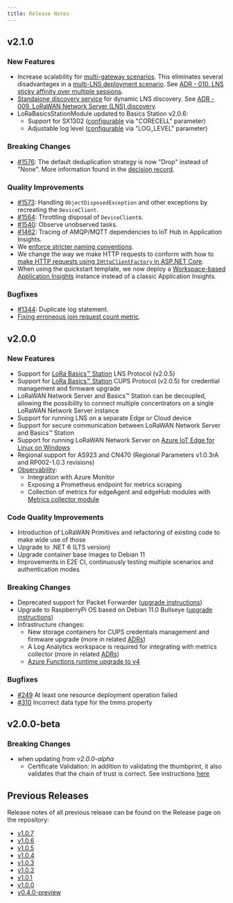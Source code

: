 ```yaml
---
title: Release Notes
---
```


## v2.1.0

### New Features

- Increase scalability for [multi-gateway scenarios](./user-guide/scalability.md).
  This eliminates several disadvantages in a [multi-LNS deployment scenario](./user-guide/deployment-scenarios.md).
  See [ADR - 010. LNS sticky affinity over multiple sessions](./adr/010_lns_affinity.md).
- [Standalone discovery service](./user-guide/lns-discovery.md) for dynamic LNS discovery.
  See [ADR - 009. LoRaWAN Network Server (LNS) discovery](./adr/009_discovery.md).
- LoRaBasicsStationModule updated to Basics Station v2.0.6:
  - Support for SX1302 ([configurable](./user-guide/station-module-configuration.md) via "CORECELL" parameter)
  - Adjustable log level ([configurable](./user-guide/station-module-configuration.md) via "LOG_LEVEL" parameter)

### Breaking Changes

- [#1576](https://github.com/Azure/iotedge-lorawan-starterkit/issues/1576): The default deduplication strategy is now "Drop" instead of "None". More information found in the [decision record](./adr/007_message_deduplication.md).

### Quality Improvements

- [#1573](https://github.com/Azure/iotedge-lorawan-starterkit/issues/1573): Handling `ObjectDisposedException` and other exceptions by recreating the `DeviceClient`.
- [#1564](https://github.com/Azure/iotedge-lorawan-starterkit/issues/1564): Throttling disposal of `DeviceClient`s.
- [#1540](https://github.com/Azure/iotedge-lorawan-starterkit/issues/1540): Observe unobserved tasks.
- [#1462](https://github.com/Azure/iotedge-lorawan-starterkit/issues/1462): Tracing of AMQP/MQTT dependencies to IoT Hub in Application Insights.
- We [enforce stricter naming conventions](https://github.com/Azure/iotedge-lorawan-starterkit/pull/1485).
- We change the way we make HTTP requests to conform with how to [make HTTP requests using `IHttpClientFactory` in ASP.NET Core](https://docs.microsoft.com/en-us/aspnet/core/fundamentals/http-requests?view=aspnetcore-6.0).
- When using the quickstart template, we now deploy a [Workspace-based Application Insights](https://docs.microsoft.com/en-us/azure/azure-monitor/app/create-workspace-resource) instance instead of a classic Application Insights.

### Bugfixes

- [#1344](https://github.com/Azure/iotedge-lorawan-starterkit/issues/1344): Duplicate log statement.
- [Fixing erroneous join request count metric](https://github.com/Azure/iotedge-lorawan-starterkit/pull/1465).

## v2.0.0

### New Features

- Support for [LoRa Basics™ Station](https://github.com/lorabasics/basicstation)
LNS Protocol (v2.0.5)
- Support for [LoRa Basics™ Station](https://github.com/lorabasics/basicstation)
CUPS Protocol (v2.0.5) for credential management and firmware upgrade
- LoRaWAN Network Server and Basics™ Station can be decoupled, allowing the
possibility to connect multiple concentrators on a single LoRaWAN Network Server
instance
- Support for running LNS on a separate Edge or Cloud device
- Support for secure communication between LoRaWAN Network Server and Basics™
Station
- Support for running LoRaWAN Network Server on [Azure IoT Edge for Linux on
Windows](https://docs.microsoft.com/en-us/azure/iot-edge/iot-edge-for-linux-on-windows?view=iotedge-2018-06)
- Regional support for AS923 and CN470 (Regional Parameters v1.0.3rA and
RP002-1.0.3 revisions)
- [Observability](./user-guide/observability.md):
  - Integration with Azure Monitor
  - Exposing a Prometheus endpoint for metrics scraping
  - Collection of metrics for edgeAgent and edgeHub modules with [Metrics collector module](https://docs.microsoft.com/en-us/azure/iot-edge/how-to-collect-and-transport-metrics?view=iotedge-2020-11&tabs=iothub)

### Code Quality Improvements

- Introduction of LoRaWAN Primitives and refactoring of existing code to make
wide use of those
- Upgrade to .NET 6 (LTS version)
- Upgrade container base images to Debian 11
- Improvements in E2E CI, continuously testing multiple scenarios and
authentication modes

### Breaking Changes

- Deprecated support for Packet Forwarder ([upgrade instructions](user-guide/pkt-fwd-to-station.md))
- Upgrade to RaspberryPi OS based on Debian 11.0 Bullseye ([upgrade instructions](user-guide/upgrade.md#upgrading-to-raspberry-pi-os-bullseye))
- Infrastructure changes:
  - New storage containers for CUPS credentials management and firmware upgrade
  (more in related [ADRs](adr/008_cups_firmware_upgrade.md))
  - A Log Analytics workspace is required for integrating with metrics collector
  (more in related [ADRs](adr/005_observability.md))
  - [Azure Functions runtime upgrade to v4](user-guide/upgrade.md/#azure-functions)

### Bugfixes

- [#249](https://github.com/Azure/iotedge-lorawan-starterkit/issues/249)
At least one resource deployment operation failed
- [#310](https://github.com/Azure/iotedge-lorawan-starterkit/issues/310)
Incorrect data type for the tmms property

## v2.0.0-beta

### Breaking Changes

- when updating from *v2.0.0-alpha*
  - Certificate Validation: In addition to validating the thumbprint, it also
  validates that the chain of trust is correct. See instructions [here](user-guide/station-authentication-modes.md#changing-client-certificate-mode-in-lorawan-network-server-module-and-trusting-certificate-chain)

## Previous Releases

Release notes of all previous release can be found on the Release page on the repository:

- [v1.0.7](https://github.com/Azure/iotedge-lorawan-starterkit/releases/tag/v1.0.7)
- [v1.0.6](https://github.com/Azure/iotedge-lorawan-starterkit/releases/tag/v1.0.6)
- [v1.0.5](https://github.com/Azure/iotedge-lorawan-starterkit/releases/tag/v1.0.5)
- [v1.0.4](https://github.com/Azure/iotedge-lorawan-starterkit/releases/tag/v1.0.4)
- [v1.0.3](https://github.com/Azure/iotedge-lorawan-starterkit/releases/tag/v1.0.3)
- [v1.0.2](https://github.com/Azure/iotedge-lorawan-starterkit/releases/tag/v1.0.2)
- [v1.0.1](https://github.com/Azure/iotedge-lorawan-starterkit/releases/tag/v1.0.1)
- [v1.0.0](https://github.com/Azure/iotedge-lorawan-starterkit/releases/tag/v1.0.0)
- [v0.4.0-preview](https://github.com/Azure/iotedge-lorawan-starterkit/releases/tag/v0.4.0-preview)
